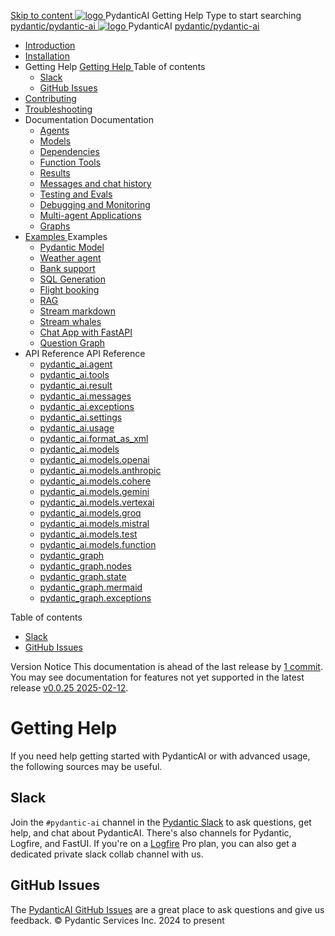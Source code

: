[ Skip to content ](https://ai.pydantic.dev/help/<#getting-help>)
[ ![logo](https://ai.pydantic.dev/img/logo-white.svg) ](https://ai.pydantic.dev/help/<..> "PydanticAI")
PydanticAI 
Getting Help 
Type to start searching
[ pydantic/pydantic-ai  ](https://ai.pydantic.dev/help/<https:/github.com/pydantic/pydantic-ai> "Go to repository")
[ ![logo](https://ai.pydantic.dev/img/logo-white.svg) ](https://ai.pydantic.dev/help/<..> "PydanticAI") PydanticAI 
[ pydantic/pydantic-ai  ](https://ai.pydantic.dev/help/<https:/github.com/pydantic/pydantic-ai> "Go to repository")
  * [ Introduction  ](https://ai.pydantic.dev/help/<..>)
  * [ Installation  ](https://ai.pydantic.dev/help/<../install/>)
  * Getting Help  [ Getting Help  ](https://ai.pydantic.dev/help/<./>) Table of contents 
    * [ Slack  ](https://ai.pydantic.dev/help/<#slack>)
    * [ GitHub Issues  ](https://ai.pydantic.dev/help/<#github-issues>)
  * [ Contributing  ](https://ai.pydantic.dev/help/<../contributing/>)
  * [ Troubleshooting  ](https://ai.pydantic.dev/help/<../troubleshooting/>)
  * Documentation  Documentation 
    * [ Agents  ](https://ai.pydantic.dev/help/<../agents/>)
    * [ Models  ](https://ai.pydantic.dev/help/<../models/>)
    * [ Dependencies  ](https://ai.pydantic.dev/help/<../dependencies/>)
    * [ Function Tools  ](https://ai.pydantic.dev/help/<../tools/>)
    * [ Results  ](https://ai.pydantic.dev/help/<../results/>)
    * [ Messages and chat history  ](https://ai.pydantic.dev/help/<../message-history/>)
    * [ Testing and Evals  ](https://ai.pydantic.dev/help/<../testing-evals/>)
    * [ Debugging and Monitoring  ](https://ai.pydantic.dev/help/<../logfire/>)
    * [ Multi-agent Applications  ](https://ai.pydantic.dev/help/<../multi-agent-applications/>)
    * [ Graphs  ](https://ai.pydantic.dev/help/<../graph/>)
  * [ Examples  ](https://ai.pydantic.dev/help/<../examples/>)
Examples 
    * [ Pydantic Model  ](https://ai.pydantic.dev/help/<../examples/pydantic-model/>)
    * [ Weather agent  ](https://ai.pydantic.dev/help/<../examples/weather-agent/>)
    * [ Bank support  ](https://ai.pydantic.dev/help/<../examples/bank-support/>)
    * [ SQL Generation  ](https://ai.pydantic.dev/help/<../examples/sql-gen/>)
    * [ Flight booking  ](https://ai.pydantic.dev/help/<../examples/flight-booking/>)
    * [ RAG  ](https://ai.pydantic.dev/help/<../examples/rag/>)
    * [ Stream markdown  ](https://ai.pydantic.dev/help/<../examples/stream-markdown/>)
    * [ Stream whales  ](https://ai.pydantic.dev/help/<../examples/stream-whales/>)
    * [ Chat App with FastAPI  ](https://ai.pydantic.dev/help/<../examples/chat-app/>)
    * [ Question Graph  ](https://ai.pydantic.dev/help/<../examples/question-graph/>)
  * API Reference  API Reference 
    * [ pydantic_ai.agent  ](https://ai.pydantic.dev/help/<../api/agent/>)
    * [ pydantic_ai.tools  ](https://ai.pydantic.dev/help/<../api/tools/>)
    * [ pydantic_ai.result  ](https://ai.pydantic.dev/help/<../api/result/>)
    * [ pydantic_ai.messages  ](https://ai.pydantic.dev/help/<../api/messages/>)
    * [ pydantic_ai.exceptions  ](https://ai.pydantic.dev/help/<../api/exceptions/>)
    * [ pydantic_ai.settings  ](https://ai.pydantic.dev/help/<../api/settings/>)
    * [ pydantic_ai.usage  ](https://ai.pydantic.dev/help/<../api/usage/>)
    * [ pydantic_ai.format_as_xml  ](https://ai.pydantic.dev/help/<../api/format_as_xml/>)
    * [ pydantic_ai.models  ](https://ai.pydantic.dev/help/<../api/models/base/>)
    * [ pydantic_ai.models.openai  ](https://ai.pydantic.dev/help/<../api/models/openai/>)
    * [ pydantic_ai.models.anthropic  ](https://ai.pydantic.dev/help/<../api/models/anthropic/>)
    * [ pydantic_ai.models.cohere  ](https://ai.pydantic.dev/help/<../api/models/cohere/>)
    * [ pydantic_ai.models.gemini  ](https://ai.pydantic.dev/help/<../api/models/gemini/>)
    * [ pydantic_ai.models.vertexai  ](https://ai.pydantic.dev/help/<../api/models/vertexai/>)
    * [ pydantic_ai.models.groq  ](https://ai.pydantic.dev/help/<../api/models/groq/>)
    * [ pydantic_ai.models.mistral  ](https://ai.pydantic.dev/help/<../api/models/mistral/>)
    * [ pydantic_ai.models.test  ](https://ai.pydantic.dev/help/<../api/models/test/>)
    * [ pydantic_ai.models.function  ](https://ai.pydantic.dev/help/<../api/models/function/>)
    * [ pydantic_graph  ](https://ai.pydantic.dev/help/<../api/pydantic_graph/graph/>)
    * [ pydantic_graph.nodes  ](https://ai.pydantic.dev/help/<../api/pydantic_graph/nodes/>)
    * [ pydantic_graph.state  ](https://ai.pydantic.dev/help/<../api/pydantic_graph/state/>)
    * [ pydantic_graph.mermaid  ](https://ai.pydantic.dev/help/<../api/pydantic_graph/mermaid/>)
    * [ pydantic_graph.exceptions  ](https://ai.pydantic.dev/help/<../api/pydantic_graph/exceptions/>)


Table of contents 
  * [ Slack  ](https://ai.pydantic.dev/help/<#slack>)
  * [ GitHub Issues  ](https://ai.pydantic.dev/help/<#github-issues>)


Version Notice
This documentation is ahead of the last release by [1 commit](https://ai.pydantic.dev/help/<https:/github.com/pydantic/pydantic-ai/compare/v0.0.25...main>). You may see documentation for features not yet supported in the latest release [v0.0.25 2025-02-12](https://ai.pydantic.dev/help/<https:/github.com/pydantic/pydantic-ai/releases/tag/v0.0.25>). 
# Getting Help
If you need help getting started with PydanticAI or with advanced usage, the following sources may be useful.
##  Slack
Join the `#pydantic-ai` channel in the [Pydantic Slack](https://ai.pydantic.dev/help/<https:/logfire.pydantic.dev/docs/join-slack/>) to ask questions, get help, and chat about PydanticAI. There's also channels for Pydantic, Logfire, and FastUI.
If you're on a [Logfire](https://ai.pydantic.dev/help/<https:/pydantic.dev/logfire>) Pro plan, you can also get a dedicated private slack collab channel with us.
##  GitHub Issues
The [PydanticAI GitHub Issues](https://ai.pydantic.dev/help/<https:/github.com/pydantic/pydantic-ai/issues>) are a great place to ask questions and give us feedback.
© Pydantic Services Inc. 2024 to present 
